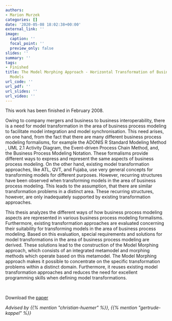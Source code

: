 ```yaml
---
authors:
- Marion Murzek
categories: []
date: '2020-05-08 18:02:38+00:00'
external_link: ''
image:
  caption: ''
  focal_point: ''
  preview_only: false
slides: ''
summary: ''
tags:
- Finished
title: The Model Morphing Approach - Horizontal Transformation of Business Process
  Models
url_code: ''
url_pdf: ''
url_slides: ''
url_video: ''
---
```


This work has been finished in February 2008.

Owing to company mergers and business to business interoperability, there is a need for model transformation in the area of business process modeling to facilitate model integration and model synchronisation. This need arises, on one hand, from the fact that there are many different business process modeling formalisms, for example the ADONIS R Standard Modeling Method , UML 2.1 Activity Diagram, the Event-driven Process Chain Method, and, the Business Process Modeling Notation. These formalisms provide different ways to express and represent the same aspects of business process modeling. On the other hand, existing model transformation approaches, like ATL, QVT, and Fujaba, use very general concepts for transforming models for different purposes. However, recurring structures have been observed when transforming models in the area of business process modeling. This leads to the assumption, that there are similar transformation problems in a distinct area. These recurring structures, however, are only inadequately supported by existing transformation approaches.

This thesis analyzes the different ways of how business process modeling aspects are represented in various business process modeling formalisms. Furthermore, existing transformation approaches are evaluated concerning their suitability for transforming models in the area of business process modeling. Based on this evaluation, special requirements and solutions for model transformations in the area of business process modeling are derived. These solutions lead to the construction of the Model Morphing approach, which consists of an integrated metamodel and morphing methods which operate based on this metamodel. The Model Morphing approach makes it possible to concentrate on the specific transformation problems within a distinct domain. Furthermore, it reuses existing model transformation approaches and reduces the need for excellent programming skills when defining model transformations.

&nbsp;

 Download the [paper](https://www.big.tuwien.ac.at/app/uploads/2016/10/Murzek_M.pdf)

*Advised by {{% mention "christian-huemer" %}}, {{% mention "gertrude-kappel" %}}*